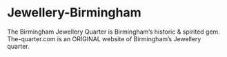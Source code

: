 # Jewellery-Birmingham
 The Birmingham Jewellery Quarter is Birmingham’s historic &amp; spirited gem. The-quarter.com is an ORIGINAL website of   Birmingham’s Jewellery quarter.
